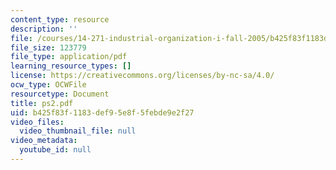 ```yaml
---
content_type: resource
description: ''
file: /courses/14-271-industrial-organization-i-fall-2005/b425f83f1183def95e8f5febde9e2f27_ps2.pdf
file_size: 123779
file_type: application/pdf
learning_resource_types: []
license: https://creativecommons.org/licenses/by-nc-sa/4.0/
ocw_type: OCWFile
resourcetype: Document
title: ps2.pdf
uid: b425f83f-1183-def9-5e8f-5febde9e2f27
video_files:
  video_thumbnail_file: null
video_metadata:
  youtube_id: null
---
```

